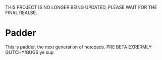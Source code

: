 THIS PROJECT IS NO LONGER BEING UPDATED, PLEASE WAIT FOR THE FINAL REALSE.

# Padder
This is padder, the next generation of notepads. PRE BETA EXRERMLY GLITCHY/BUGS
ye sup
